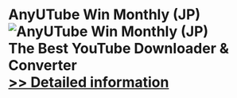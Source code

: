 # AnyUTube Win Monthly (JP)<br />![AnyUTube Win Monthly (JP)](https://mycommerce.akamaized.net/api/pimages/P300788867/BIG/300788867.PNG)<br />The Best YouTube Downloader & Converter<br />[>> Detailed information](https://secure.shareit.com/shareit/product.html?productid=300788867&affiliateid=200057808)
